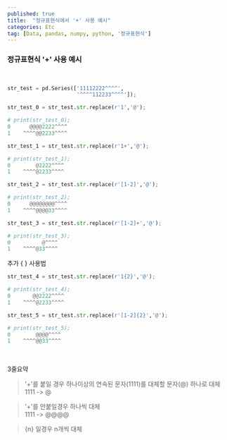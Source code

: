 ```yaml
---
published: true
title:  "정규표현식에서 '+' 사용 예시"
categories: Etc
tag: [Data, pandas, numpy, python, '정규표현식']
---
```


### 정규표현식 '+' 사용 예시  
<br>


```py
str_test = pd.Series(['11112222^^^^',
                      '^^^^112233^^^^']);
```
```py
str_test_0 = str_test.str.replace(r'1','@');

# print(str_test_0);
0      @@@@2222^^^^
1    ^^^^@@2233^^^^
```
```py
str_test_1 = str_test.str.replace(r'1+','@');

# print(str_test_1);
0        @2222^^^^
1    ^^^^@2233^^^^
```
```py
str_test_2 = str_test.str.replace(r'[1-2]','@');

# print(str_test_2);
0      @@@@@@@@^^^^
1    ^^^^@@@@33^^^^
```
```py
str_test_3 = str_test.str.replace(r'[1-2]+','@');

# print(str_test_3);
0          @^^^^
1    ^^^^@33^^^^
```

추가 { } 사용법

```py
str_test_4 = str_test.str.replace(r'1{2}','@');

# print(str_test_4);
0       @@2222^^^^
1    ^^^^@2233^^^^
```
```py
str_test_5 = str_test.str.replace(r'[1-2]{2}','@');

# print(str_test_5);
0        @@@@^^^^
1    ^^^^@@33^^^^
```
<br>



3줄요약

>'+'를 붙일 경우 하나이상의 연속된 문자(1111)를 대체할 문자(@) 하나로 대체  
1111 -> @

>'+'를 안붙일경우 하나씩 대체  
1111 -> @@@@

>{n} 일경우 n개씩 대체  

